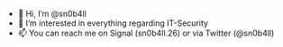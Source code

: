 - 👋 Hi, I’m @sn0b4ll
- 👀 I’m interested in everything regarding IT-Security
- 📫 You can reach me on Signal (sn0b4ll.26) or via Twitter (@sn0b4ll)
